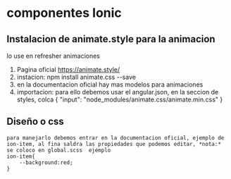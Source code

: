 # componentes Ionic

## Instalacion de animate.style para la animacion

lo use en refresher animaciones

1. Pagina oficial <https://animate.style/>
2. instacion: npm install animate.css --save
3. en la documentacion oficial hay mas modelos para animaciones
4. importacion: para ello debemos usar el angular.json, en la seccion de styles, colca
{
    "input": "node_modules/animate.css/animate.min.css"
}

## Diseño o css
    para manejarlo debemos entrar en la documentacion oficial, ejemplo de ion-item, al fina saldra las propiedades que podemos editar, *nota:* se coloco en global.scss  ejemplo 
    ion-item{
        --background:red;
    }
